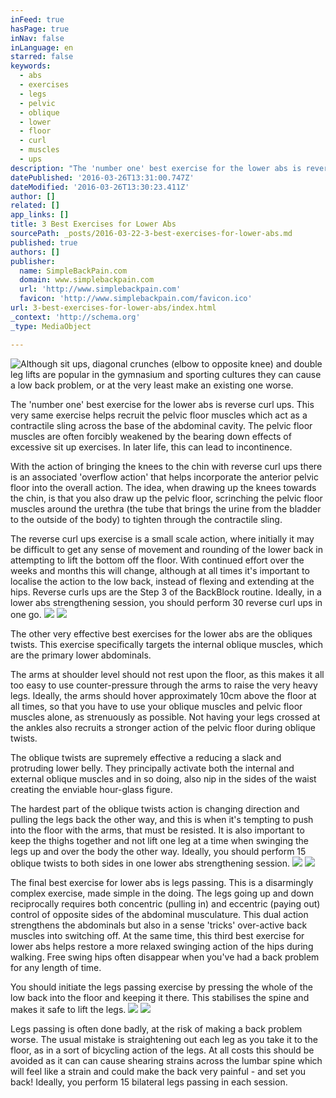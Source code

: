 ```yaml
---
inFeed: true
hasPage: true
inNav: false
inLanguage: en
starred: false
keywords:
  - abs
  - exercises
  - legs
  - pelvic
  - oblique
  - lower
  - floor
  - curl
  - muscles
  - ups
description: "The 'number one' best exercise for the lower abs is reverse curl ups. This very same exercise helps recruit the pelvic floor muscles which act as a contractile sling across the base of the abdominal cavity. The pelvic floor muscles are often forcibly weakened by the bearing down effects of excessive sit up exercises. In later life, this can lead to incontinence.\_"
datePublished: '2016-03-26T13:31:00.747Z'
dateModified: '2016-03-26T13:30:23.411Z'
author: []
related: []
app_links: []
title: 3 Best Exercises for Lower Abs
sourcePath: _posts/2016-03-22-3-best-exercises-for-lower-abs.md
published: true
authors: []
publisher:
  name: SimpleBackPain.com
  domain: www.simplebackpain.com
  url: 'http://www.simplebackpain.com'
  favicon: 'http://www.simplebackpain.com/favicon.ico'
url: 3-best-exercises-for-lower-abs/index.html
_context: 'http://schema.org'
_type: MediaObject

---
```

![Although sit ups, diagonal crunches (elbow to opposite knee) and double leg lifts are popular in the gymnasium and sporting cultures they can cause a low back problem, or at the very least make an existing one worse.](https://the-grid-user-content.s3-us-west-2.amazonaws.com/b320d73d-853f-4b9d-8377-c4545a5ab744.jpg)

The 'number one' best exercise for the lower abs is reverse curl ups. This very same exercise helps recruit the pelvic floor muscles which act as a contractile sling across the base of the abdominal cavity. The pelvic floor muscles are often forcibly weakened by the bearing down effects of excessive sit up exercises. In later life, this can lead to incontinence. 

With the action of bringing the knees to the chin with reverse curl ups there is an associated 'overflow action' that helps incorporate the anterior pelvic floor into the overall action. The idea, when drawing up the knees towards the chin, is that you also draw up the pelvic floor, scrinching the pelvic floor muscles around the urethra (the tube that brings the urine from the bladder to the outside of the body) to tighten through the contractile sling. 

The reverse curl ups exercise is a small scale action, where initially it may be difficult to get any sense of movement and rounding of the lower back in attempting to lift the bottom off the floor. With continued effort over the weeks and months this will change, although at all times it's important to localise the action to the low back, instead of flexing and extending at the hips. Reverse curls ups are the Step 3 of the BackBlock routine. Ideally, in a lower abs strengthening session, you should perform 30 reverse curl ups in one go.
![](https://the-grid-user-content.s3-us-west-2.amazonaws.com/e5e0a7a8-bca6-49d1-a1fc-e1bafe2025e8.jpg)
![](https://the-grid-user-content.s3-us-west-2.amazonaws.com/5cd891af-bad6-422c-89dd-2c1ee40bb9c7.jpg)

The other very effective best exercises for the lower abs are the obliques twists. This exercise specifically targets the internal oblique muscles, which are the primary lower abdominals. 

The arms at shoulder level should not rest upon the floor, as this makes it all too easy to use counter-pressure through the arms to raise the very heavy legs. Ideally, the arms should hover approximately 10cm above the floor at all times, so that you have to use your oblique muscles and pelvic floor muscles alone, as strenuously as possible. Not having your legs crossed at the ankles also recruits a stronger action of the pelvic floor during oblique twists. 

The oblique twists are supremely effective a reducing a slack and protruding lower belly. They principally activate both the internal and external oblique muscles and in so doing, also nip in the sides of the waist creating the enviable hour-glass figure. 

The hardest part of the oblique twists action is changing direction and pulling the legs back the other way, and this is when it's tempting to push into the floor with the arms, that must be resisted. It is also important to keep the thighs together and not lift one leg at a time when swinging the legs up and over the body the other way. Ideally, you should perform 15 oblique twists to both sides in one lower abs strengthening session. ![](https://the-grid-user-content.s3-us-west-2.amazonaws.com/fb55237f-ede5-49b7-ac2e-c81253cc081b.jpg)
![](https://the-grid-user-content.s3-us-west-2.amazonaws.com/3202ca0e-2e5b-402d-9723-8f3bb9c76aab.jpg)

The final best exercise for lower abs is legs passing. This is a disarmingly complex exercise, made simple in the doing. The legs going up and down reciprocally requires both concentric (pulling in) and eccentric (paying out) control of opposite sides of the abdominal musculature. This dual action strengthens the abdominals but also in a sense 'tricks' over-active back muscles into switching off. At the same time, this third best exercise for lower abs helps restore a more relaxed swinging action of the hips during walking. Free swing hips often disappear when you've had a back problem for any length of time. 

You should initiate the legs passing exercise by pressing the whole of the low back into the floor and keeping it there. This stabilises the spine and makes it safe to lift the legs. ![](https://the-grid-user-content.s3-us-west-2.amazonaws.com/789629be-2e68-4bd0-b4a8-dca351e7b767.jpg)
![](https://the-grid-user-content.s3-us-west-2.amazonaws.com/9bdb9a65-0fea-489b-9561-215030e1a2ca.jpg)

Legs passing is often done badly, at the risk of making a back problem worse. The usual mistake is straightening out each leg as you take it to the floor, as in a sort of bicycling action of the legs. At all costs this should be avoided as it can can cause shearing strains across the lumbar spine which will feel like a strain and could make the back very painful - and set you back! Ideally, you perform 15 bilateral legs passing in each session.